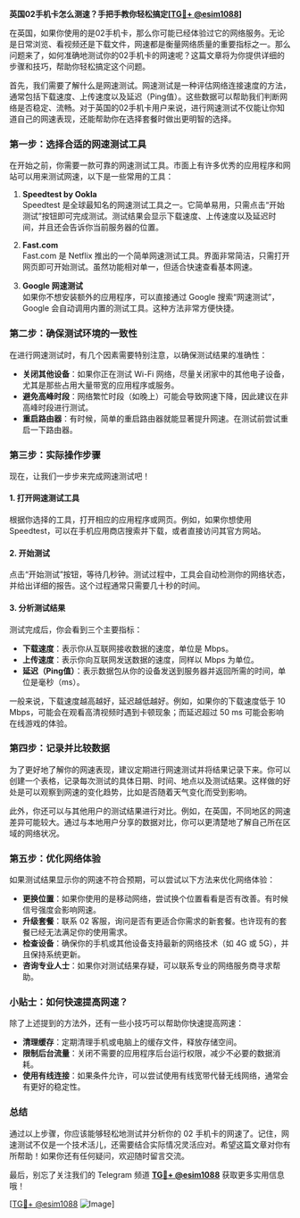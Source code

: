 **英国02手机卡怎么测速？手把手教你轻松搞定[[TG💪+ @esim1088](https://t.me/s/esim1088)]**

在英国，如果你使用的是02手机卡，那么你可能已经体验过它的网络服务。无论是日常浏览、看视频还是下载文件，网速都是衡量网络质量的重要指标之一。那么问题来了，如何准确地测试你的02手机卡的网速呢？这篇文章将为你提供详细的步骤和技巧，帮助你轻松搞定这个问题。

首先，我们需要了解什么是网速测试。网速测试是一种评估网络连接速度的方法，通常包括下载速度、上传速度以及延迟（Ping值）。这些数据可以帮助我们判断网络是否稳定、流畅。对于英国的02手机卡用户来说，进行网速测试不仅能让你知道自己的网速表现，还能帮助你在选择套餐时做出更明智的选择。

### **第一步：选择合适的网速测试工具**

在开始之前，你需要一款可靠的网速测试工具。市面上有许多优秀的应用程序和网站可以用来测试网速，以下是一些常用的工具：

1. **Speedtest by Ookla**  
   Speedtest 是全球最知名的网速测试工具之一。它简单易用，只需点击“开始测试”按钮即可完成测试。测试结果会显示下载速度、上传速度以及延迟时间，并且还会告诉你当前服务器的位置。

2. **Fast.com**  
   Fast.com 是 Netflix 推出的一个简单网速测试工具。界面非常简洁，只需打开网页即可开始测试。虽然功能相对单一，但适合快速查看基本网速。

3. **Google 网速测试**  
   如果你不想安装额外的应用程序，可以直接通过 Google 搜索“网速测试”，Google 会自动调用内置的测试工具。这种方法非常方便快捷。

### **第二步：确保测试环境的一致性**

在进行网速测试时，有几个因素需要特别注意，以确保测试结果的准确性：

- **关闭其他设备**：如果你正在测试 Wi-Fi 网络，尽量关闭家中的其他电子设备，尤其是那些占用大量带宽的应用程序或服务。
- **避免高峰时段**：网络繁忙时段（如晚上）可能会导致网速下降，因此建议在非高峰时段进行测试。
- **重启路由器**：有时候，简单的重启路由器就能显著提升网速。在测试前尝试重启一下路由器。

### **第三步：实际操作步骤**

现在，让我们一步步来完成网速测试吧！

#### **1. 打开网速测试工具**
根据你选择的工具，打开相应的应用程序或网页。例如，如果你想使用 Speedtest，可以在手机应用商店搜索并下载，或者直接访问其官方网站。

#### **2. 开始测试**
点击“开始测试”按钮，等待几秒钟。测试过程中，工具会自动检测你的网络状态，并给出详细的报告。这个过程通常只需要几十秒的时间。

#### **3. 分析测试结果**
测试完成后，你会看到三个主要指标：
- **下载速度**：表示你从互联网接收数据的速度，单位是 Mbps。
- **上传速度**：表示你向互联网发送数据的速度，同样以 Mbps 为单位。
- **延迟（Ping值）**：表示数据包从你的设备发送到服务器并返回所需的时间，单位是毫秒（ms）。

一般来说，下载速度越高越好，延迟越低越好。例如，如果你的下载速度低于 10 Mbps，可能会在观看高清视频时遇到卡顿现象；而延迟超过 50 ms 可能会影响在线游戏的体验。

### **第四步：记录并比较数据**

为了更好地了解你的网速表现，建议定期进行网速测试并将结果记录下来。你可以创建一个表格，记录每次测试的具体日期、时间、地点以及测试结果。这样做的好处是可以观察到网速的变化趋势，比如是否随着天气变化而受到影响。

此外，你还可以与其他用户的测试结果进行对比。例如，在英国，不同地区的网速差异可能较大。通过与本地用户分享的数据对比，你可以更清楚地了解自己所在区域的网络状况。

### **第五步：优化网络体验**

如果测试结果显示你的网速不符合预期，可以尝试以下方法来优化网络体验：

- **更换位置**：如果你使用的是移动网络，尝试换个位置看看是否有改善。有时候信号强度会影响网速。
- **升级套餐**：联系 02 客服，询问是否有更适合你需求的新套餐。也许现有的套餐已经无法满足你的使用需求。
- **检查设备**：确保你的手机或其他设备支持最新的网络技术（如 4G 或 5G），并且保持系统更新。
- **咨询专业人士**：如果你对测试结果存疑，可以联系专业的网络服务商寻求帮助。

### **小贴士：如何快速提高网速？**

除了上述提到的方法外，还有一些小技巧可以帮助你快速提高网速：

- **清理缓存**：定期清理手机或电脑上的缓存文件，释放存储空间。
- **限制后台流量**：关闭不需要的应用程序后台运行权限，减少不必要的数据消耗。
- **使用有线连接**：如果条件允许，可以尝试使用有线宽带代替无线网络，通常会有更好的稳定性。

### **总结**

通过以上步骤，你应该能够轻松地测试并分析你的 02 手机卡的网速了。记住，网速测试不仅是一个技术活儿，还需要结合实际情况灵活应对。希望这篇文章对你有所帮助！如果你还有任何疑问，欢迎随时留言交流。

最后，别忘了关注我们的 Telegram 频道 **[TG💪+ @esim1088](https://t.me/s/esim1088)** 获取更多实用信息哦！

[[TG💪+ @esim1088](https://t.me/s/esim1088) ![Image](https://i.postimg.cc/4NQfJmqS/Snipaste-2025-05-13-00-14-12.png)]